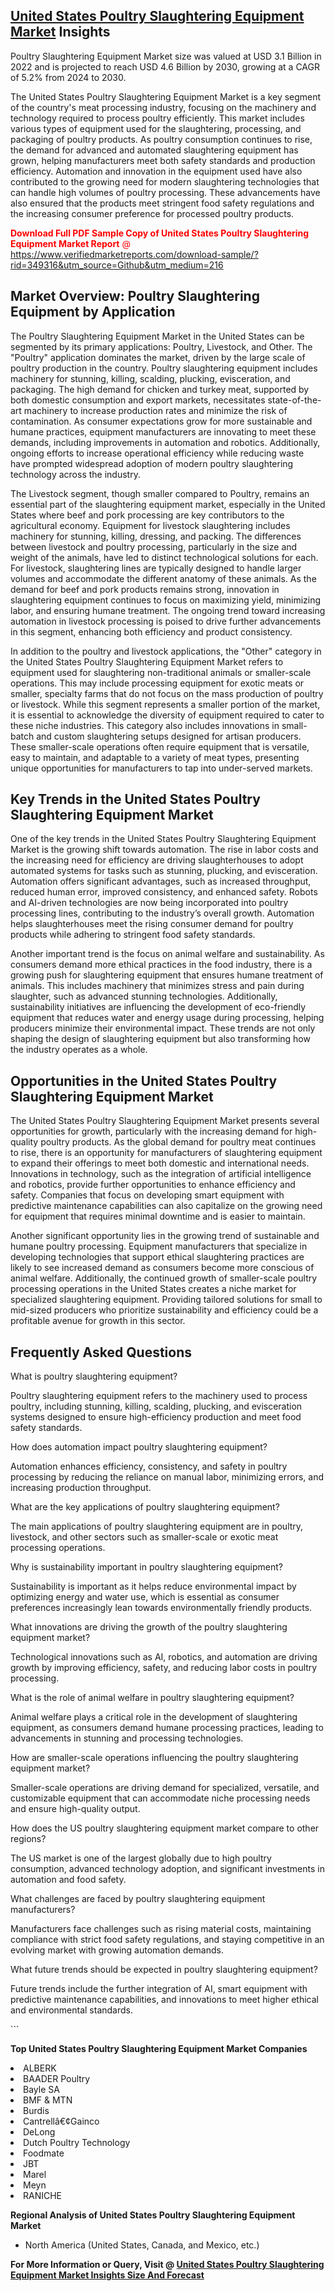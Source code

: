 <h2><a href="https://www.verifiedmarketreports.com/download-sample/?rid=349316&amp;utm_source=Github&amp;utm_medium=216" target="_blank">United States Poultry Slaughtering Equipment Market</a> Insights</h2><p>Poultry Slaughtering Equipment Market size was valued at USD 3.1 Billion in 2022 and is projected to reach USD 4.6 Billion by 2030, growing at a CAGR of 5.2% from 2024 to 2030.</p><p><p>The United States Poultry Slaughtering Equipment Market is a key segment of the country's meat processing industry, focusing on the machinery and technology required to process poultry efficiently. This market includes various types of equipment used for the slaughtering, processing, and packaging of poultry products. As poultry consumption continues to rise, the demand for advanced and automated slaughtering equipment has grown, helping manufacturers meet both safety standards and production efficiency. Automation and innovation in the equipment used have also contributed to the growing need for modern slaughtering technologies that can handle high volumes of poultry processing. These advancements have also ensured that the products meet stringent food safety regulations and the increasing consumer preference for processed poultry products. <p><span class=""><span style="color: #ff0000;"><strong>Download Full PDF Sample Copy of United States Poultry Slaughtering Equipment Market Report</strong> @ </span><a href="https://www.verifiedmarketreports.com/download-sample/?rid=349316&amp;utm_source=Github&amp;utm_medium=216" target="_blank">https://www.verifiedmarketreports.com/download-sample/?rid=349316&amp;utm_source=Github&amp;utm_medium=216</a></span></p></p><h2>Market Overview: Poultry Slaughtering Equipment by Application</h2><p>The Poultry Slaughtering Equipment Market in the United States can be segmented by its primary applications: Poultry, Livestock, and Other. The "Poultry" application dominates the market, driven by the large scale of poultry production in the country. Poultry slaughtering equipment includes machinery for stunning, killing, scalding, plucking, evisceration, and packaging. The high demand for chicken and turkey meat, supported by both domestic consumption and export markets, necessitates state-of-the-art machinery to increase production rates and minimize the risk of contamination. As consumer expectations grow for more sustainable and humane practices, equipment manufacturers are innovating to meet these demands, including improvements in automation and robotics. Additionally, ongoing efforts to increase operational efficiency while reducing waste have prompted widespread adoption of modern poultry slaughtering technology across the industry.</p><p>The Livestock segment, though smaller compared to Poultry, remains an essential part of the slaughtering equipment market, especially in the United States where beef and pork processing are key contributors to the agricultural economy. Equipment for livestock slaughtering includes machinery for stunning, killing, dressing, and packing. The differences between livestock and poultry processing, particularly in the size and weight of the animals, have led to distinct technological solutions for each. For livestock, slaughtering lines are typically designed to handle larger volumes and accommodate the different anatomy of these animals. As the demand for beef and pork products remains strong, innovation in slaughtering equipment continues to focus on maximizing yield, minimizing labor, and ensuring humane treatment. The ongoing trend toward increasing automation in livestock processing is poised to drive further advancements in this segment, enhancing both efficiency and product consistency.</p><p>In addition to the poultry and livestock applications, the "Other" category in the United States Poultry Slaughtering Equipment Market refers to equipment used for slaughtering non-traditional animals or smaller-scale operations. This may include processing equipment for exotic meats or smaller, specialty farms that do not focus on the mass production of poultry or livestock. While this segment represents a smaller portion of the market, it is essential to acknowledge the diversity of equipment required to cater to these niche industries. This category also includes innovations in small-batch and custom slaughtering setups designed for artisan producers. These smaller-scale operations often require equipment that is versatile, easy to maintain, and adaptable to a variety of meat types, presenting unique opportunities for manufacturers to tap into under-served markets.</p><h2>Key Trends in the United States Poultry Slaughtering Equipment Market</h2><p>One of the key trends in the United States Poultry Slaughtering Equipment Market is the growing shift towards automation. The rise in labor costs and the increasing need for efficiency are driving slaughterhouses to adopt automated systems for tasks such as stunning, plucking, and evisceration. Automation offers significant advantages, such as increased throughput, reduced human error, improved consistency, and enhanced safety. Robots and AI-driven technologies are now being incorporated into poultry processing lines, contributing to the industry’s overall growth. Automation helps slaughterhouses meet the rising consumer demand for poultry products while adhering to stringent food safety standards.</p><p>Another important trend is the focus on animal welfare and sustainability. As consumers demand more ethical practices in the food industry, there is a growing push for slaughtering equipment that ensures humane treatment of animals. This includes machinery that minimizes stress and pain during slaughter, such as advanced stunning technologies. Additionally, sustainability initiatives are influencing the development of eco-friendly equipment that reduces water and energy usage during processing, helping producers minimize their environmental impact. These trends are not only shaping the design of slaughtering equipment but also transforming how the industry operates as a whole.</p><h2>Opportunities in the United States Poultry Slaughtering Equipment Market</h2><p>The United States Poultry Slaughtering Equipment Market presents several opportunities for growth, particularly with the increasing demand for high-quality poultry products. As the global demand for poultry meat continues to rise, there is an opportunity for manufacturers of slaughtering equipment to expand their offerings to meet both domestic and international needs. Innovations in technology, such as the integration of artificial intelligence and robotics, provide further opportunities to enhance efficiency and safety. Companies that focus on developing smart equipment with predictive maintenance capabilities can also capitalize on the growing need for equipment that requires minimal downtime and is easier to maintain.</p><p>Another significant opportunity lies in the growing trend of sustainable and humane poultry processing. Equipment manufacturers that specialize in developing technologies that support ethical slaughtering practices are likely to see increased demand as consumers become more conscious of animal welfare. Additionally, the continued growth of smaller-scale poultry processing operations in the United States creates a niche market for specialized slaughtering equipment. Providing tailored solutions for small to mid-sized producers who prioritize sustainability and efficiency could be a profitable avenue for growth in this sector.</p><h2>Frequently Asked Questions</h2><p>What is poultry slaughtering equipment?</p><p>Poultry slaughtering equipment refers to the machinery used to process poultry, including stunning, killing, scalding, plucking, and evisceration systems designed to ensure high-efficiency production and meet food safety standards.</p><p>How does automation impact poultry slaughtering equipment?</p><p>Automation enhances efficiency, consistency, and safety in poultry processing by reducing the reliance on manual labor, minimizing errors, and increasing production throughput.</p><p>What are the key applications of poultry slaughtering equipment?</p><p>The main applications of poultry slaughtering equipment are in poultry, livestock, and other sectors such as smaller-scale or exotic meat processing operations.</p><p>Why is sustainability important in poultry slaughtering equipment?</p><p>Sustainability is important as it helps reduce environmental impact by optimizing energy and water use, which is essential as consumer preferences increasingly lean towards environmentally friendly products.</p><p>What innovations are driving the growth of the poultry slaughtering equipment market?</p><p>Technological innovations such as AI, robotics, and automation are driving growth by improving efficiency, safety, and reducing labor costs in poultry processing.</p><p>What is the role of animal welfare in poultry slaughtering equipment?</p><p>Animal welfare plays a critical role in the development of slaughtering equipment, as consumers demand humane processing practices, leading to advancements in stunning and processing technologies.</p><p>How are smaller-scale operations influencing the poultry slaughtering equipment market?</p><p>Smaller-scale operations are driving demand for specialized, versatile, and customizable equipment that can accommodate niche processing needs and ensure high-quality output.</p><p>How does the US poultry slaughtering equipment market compare to other regions?</p><p>The US market is one of the largest globally due to high poultry consumption, advanced technology adoption, and significant investments in automation and food safety.</p><p>What challenges are faced by poultry slaughtering equipment manufacturers?</p><p>Manufacturers face challenges such as rising material costs, maintaining compliance with strict food safety regulations, and staying competitive in an evolving market with growing automation demands.</p><p>What future trends should be expected in poultry slaughtering equipment?</p><p>Future trends include the further integration of AI, smart equipment with predictive maintenance capabilities, and innovations to meet higher ethical and environmental standards.</p>```</p><p><strong>Top United States Poultry Slaughtering Equipment Market Companies</strong></p><div data-test-id=""><p><li>ALBERK</li><li> BAADER Poultry</li><li> Bayle SA</li><li> BMF & MTN</li><li> Burdis</li><li> Cantrellâ€¢Gainco</li><li> DeLong</li><li> Dutch Poultry Technology</li><li> Foodmate</li><li> JBT</li><li> Marel</li><li> Meyn</li><li> RANICHE</li></p><div><strong>Regional Analysis of&nbsp;United States Poultry Slaughtering Equipment Market</strong></div><ul><li dir="ltr"><p dir="ltr">North America&nbsp;(United States, Canada, and Mexico, etc.)</p></li></ul><p><strong>For More Information or Query, Visit @&nbsp;</strong><strong><a href="https://www.verifiedmarketreports.com/product/poultry-slaughtering-equipment-market/?utm_source=Github&amp;utm_medium=216" target="_blank">United States Poultry Slaughtering Equipment Market Insights Size And Forecast</a></strong></p></div>

